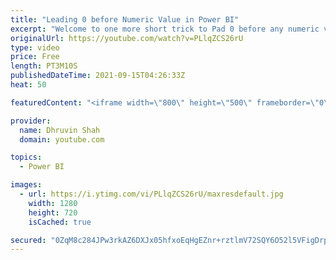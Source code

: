 ```yaml
---
title: "Leading 0 before Numeric Value in Power BI"
excerpt: "Welcome to one more short trick to Pad 0 before any numeric value in Power BI. There are many ways to add Leading 0 before the numeric value. However, during this video, we will talk about the easiest and short trick to add leading 0 before numeric value in Power BI. So, Let's get started!  During this"
originalUrl: https://youtube.com/watch?v=PLlqZCS26rU
type: video
price: Free
length: PT3M10S
publishedDateTime: 2021-09-15T04:26:33Z
heat: 50

featuredContent: "<iframe width=\"800\" height=\"500\" frameborder=\"0\" src=\"https://www.youtube.com/embed/PLlqZCS26rU\" allow=\"accelerometer; autoplay; encrypted-media; gyroscope; picture-in-picture\" allowfullscreen></iframe>"

provider:
  name: Dhruvin Shah
  domain: youtube.com

topics:
  - Power BI

images:
  - url: https://i.ytimg.com/vi/PLlqZCS26rU/maxresdefault.jpg
    width: 1280
    height: 720
    isCached: true

secured: "0ZqM8c284JPw3rkAZ6DXJx05hfxoEqHgEZnr+rztlmV72SQY6O52l5VFigDrpwUbQpVWfkGVaVzP36XWzBTkbEId0jh5eFQ6d3LNULBcirNR1vrwrgtNZSocSjz3F1WuUckRD/a8cKAFVzQfqdmTB9GUogL81EE3mKH5ZI/mxdwfcTa3QH2Hyu25iUQ4/S78PUc3FxSOUsY4v7fW8nPXfFowUYKh3NJ7H30+YN2dGjd47SBJMaB/ip1OqQiSVd8TpC0sT9824CpkM1fd0UGqGBz7g9UlExa015aAfHA73MJ8BeBWRiUPQ/5zpY8T3wc02QH/eqqpUYidbbA95JD2o0meE6kG5SNhcX0gaaUUFLngpvjgM6kzOsyiJh7F98zJ62x33DjdBNK1Aq9BU8Jr1XDBKoCQL24pDMicJLxP1Zo=;+3M2kS7K0p8QmVvIjnB7xw=="
---
```


